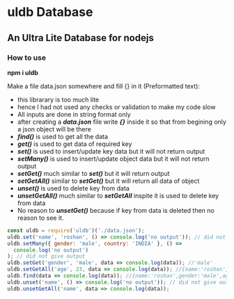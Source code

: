 # uldb Database

## An Ultra Lite Database for nodejs

### How to use

**npm i uldb**

Make a file data.json somewhere and fill {} in it (Preformatted text):

- this librarary is too much lite
- hence I had not used any checks or validation to make my code slow
- All inputs are done in string format only
- after creating a **_data.json_** file write **_{}_** inside it so that from begining only a json object will be there
- **_find()_** is used to get all the data
- **_get()_** is used to get data of required key
- **_set()_** is used to insert/update key data but it will not return output
- **_setMany()_** is used to insert/update object data but it will not return output
- **_setGet()_** much similar to **_set()_** but it will return output
- **_setGetAll()_** similar to **_setGet()_** but it will return all data of object
- **_unset()_** is used to delete key from data
- **_unsetGetAll()_** much similar to **_setGetAll_** inspite it is used to delete key from data
- No reason to **_unsetGet()_** because if key from data is deleted then no reason to see it.

```javascript
const uldb = require('uldb')('./data.json');
uldb.set('name', 'roshan', () => console.log('no output')); // did not give output
uldb.setMany({ gender: 'male', country: 'INDIA' }, () =>
  console.log('no output')
); // did not give output
uldb.setGet('gender', 'male', data => console.log(data)); //'male'
uldb.setGetAll('age', 23, data => console.log(data)); //{name:'roshan',gender:'male',age:23}
uldb.find(data => console.log(data)); //{name:'roshan',gender:'male',age:23}
uldb.unset('name', () => console.log('no output')); // did not give output
uldb.unsetGetAll('name', data => console.log(data));
```
